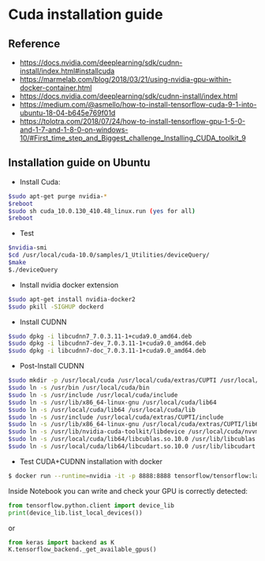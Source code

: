 # Cuda installation guide

## Reference
* https://docs.nvidia.com/deeplearning/sdk/cudnn-install/index.html#installcuda
* https://marmelab.com/blog/2018/03/21/using-nvidia-gpu-within-docker-container.html
* https://docs.nvidia.com/deeplearning/sdk/cudnn-install/index.html
* https://medium.com/@asmello/how-to-install-tensorflow-cuda-9-1-into-ubuntu-18-04-b645e769f01d
* https://tolotra.com/2018/07/24/how-to-install-tensorflow-gpu-1-5-0-and-1-7-and-1-8-0-on-windows-10/#First_time_step_and_Biggest_challenge_Installing_CUDA_toolkit_9

## Installation guide on Ubuntu

* Install Cuda:
```bash
$sudo apt-get purge nvidia-*
$reboot
$sudo sh cuda_10.0.130_410.48_linux.run (yes for all)
$reboot
```
 
* Test

```bash
$nvidia-smi
$cd /usr/local/cuda-10.0/samples/1_Utilities/deviceQuery/
$make
$./deviceQuery
```

* Install nvidia docker extension

```bash
$sudo apt-get install nvidia-docker2
$sudo pkill -SIGHUP dockerd
```
 

* Install CUDNN

```bash
$sudo dpkg -i libcudnn7_7.0.3.11-1+cuda9.0_amd64.deb
$sudo dpkg -i libcudnn7-dev_7.0.3.11-1+cuda9.0_amd64.deb
$sudo dpkg -i libcudnn7-doc_7.0.3.11-1+cuda9.0_amd64.deb
```

* Post-Install CUDNN

```bash
$sudo mkdir -p /usr/local/cuda /usr/local/cuda/extras/CUPTI /usr/local/cuda/nvvm
$sudo ln -s /usr/bin /usr/local/cuda/bin
$sudo ln -s /usr/include /usr/local/cuda/include
$sudo ln -s /usr/lib/x86_64-linux-gnu /usr/local/cuda/lib64
$sudo ln -s /usr/local/cuda/lib64 /usr/local/cuda/lib
$sudo ln -s /usr/include /usr/local/cuda/extras/CUPTI/include
$sudo ln -s /usr/lib/x86_64-linux-gnu /usr/local/cuda/extras/CUPTI/lib64
$sudo ln -s /usr/lib/nvidia-cuda-toolkit/libdevice /usr/local/cuda/nvvm/libdevice
$sudo ln -s /usr/local/cuda/lib64/libcublas.so.10.0 /usr/lib/libcublas.so.10.0
$sudo ln -s /usr/local/cuda/lib64/libcudart.so.10.0 /usr/lib/libcudart.so.10.0
```

* Test CUDA+CUDNN installation with docker

```bash
$ docker run --runtime=nvidia -it -p 8888:8888 tensorflow/tensorflow:latest-gpu-py3
```

Inside Notebook you can write and check your GPU is correctly detected:

```python
from tensorflow.python.client import device_lib
print(device_lib.list_local_devices())
```

or

```python
from keras import backend as K
K.tensorflow_backend._get_available_gpus()
```